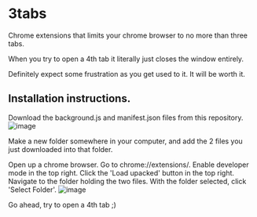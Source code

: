 # 3tabs
Chrome extensions that limits your chrome browser to no more than three tabs.

When you try to open a 4th tab it literally just closes the window entirely.

Definitely expect some frustration as you get used to it. It will be worth it.

## Installation instructions. 
Download the background.js and manifest.json files from this repository.
![image](https://github.com/user-attachments/assets/c189f7d0-6c02-48ab-a150-704cd161a1f5)

Make a new folder somewhere in your computer, and add the 2 files you just downloaded into that folder.

Open up a chrome browser. Go to chrome://extensions/. Enable developer mode in the top right. Click the 'Load upacked' button in the top right. Navigate to the folder holding the two files. With the folder selected, click 'Select Folder'.
![image](https://github.com/user-attachments/assets/f6abf6e1-f28d-431c-82a7-687c9ca7f440)

Go ahead, try to open a 4th tab ;)

